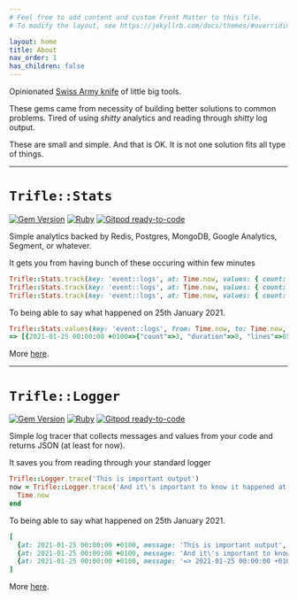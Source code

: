 ```yaml
---
# Feel free to add content and custom Front Matter to this file.
# To modify the layout, see https://jekyllrb.com/docs/themes/#overriding-theme-defaults

layout: home
title: About
nav_order: 1
has_children: false
---
```


Opinionated [Swiss Army knife](https://en.wikipedia.org/wiki/Swiss_Army_knife) of little big tools.

These gems came from necessity of building better solutions to common problems. Tired of using _shitty_ analytics and reading through _shitty_ log output.

These are small and simple. And that is OK. It is not one solution fits all type of things.

___
# `Trifle::Stats`

[![Gem Version](https://badge.fury.io/rb/trifle-stats.svg)](https://rubygems.org/gems/trifle-stats)
[![Ruby](https://github.com/trifle-io/trifle-stats/workflows/Ruby/badge.svg?branch=main)](https://github.com/trifle-io/trifle-stats)
[![Gitpod ready-to-code](https://img.shields.io/badge/Gitpod-ready--to--code-blue?logo=gitpod)](https://gitpod.io/#https://github.com/trifle-io/trifle-stats)

Simple analytics backed by Redis, Postgres, MongoDB, Google Analytics, Segment, or whatever.

It gets you from having bunch of these occuring within few minutes
```ruby
Trifle::Stats.track(key: 'event::logs', at: Time.now, values: { count: 1, duration: 2, lines: 241 })
Trifle::Stats.track(key: 'event::logs', at: Time.now, values: { count: 1, duration: 1, lines: 56 })
Trifle::Stats.track(key: 'event::logs', at: Time.now, values: { count: 1, duration: 5, lines: 361 })
```

To being able to say what happened on 25th January 2021.
```ruby
Trifle::Stats.values(key: 'event::logs', from: Time.now, to: Time.now, range: :day)
=> [{2021-01-25 00:00:00 +0100=>{"count"=>3, "duration"=>8, "lines"=>658}}]
```

More [here](/docs/stats/).

---
# `Trifle::Logger`

[![Gem Version](https://badge.fury.io/rb/trifle-logger.svg)](https://rubygems.org/gems/trifle-logger)
[![Ruby](https://github.com/trifle-io/trifle-logger/workflows/Ruby/badge.svg?branch=main)](https://github.com/trifle-io/trifle-logger)
[![Gitpod ready-to-code](https://img.shields.io/badge/Gitpod-ready--to--code-blue?logo=gitpod)](https://gitpod.io/#https://github.com/trifle-io/trifle-logger)

Simple log tracer that collects messages and values from your code and returns JSON (at least for now).

It saves you from reading through your standard logger
```ruby
Trifle::Logger.trace('This is important output')
now = Trifle::Logger.trace('And it\'s important to know it happened at') do
  Time.now
end
```

To being able to say what happened on 25th January 2021.
```ruby
[
  {at: 2021-01-25 00:00:00 +0100, message: 'This is important output', state: :success, head: false, meta: false}
  {at: 2021-01-25 00:00:00 +0100, message: 'And it\'s important to know it happened ', state: :success, head: false, meta: false}
  {at: 2021-01-25 00:00:00 +0100, message: '=> 2021-01-25 00:00:00 +0100', state: :success, head: false, meta: true}
]
```

More [here](/docs/logger/).
